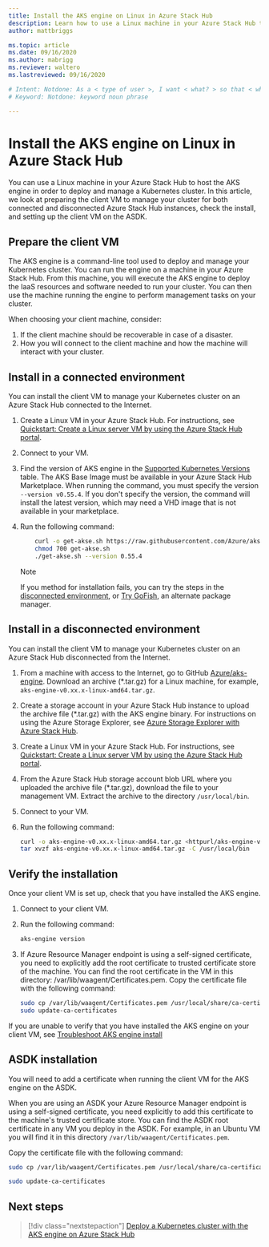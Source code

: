 ```yaml
---
title: Install the AKS engine on Linux in Azure Stack Hub 
description: Learn how to use a Linux machine in your Azure Stack Hub to host the AKS engine in order to deploy and manage a Kubernetes cluster.
author: mattbriggs

ms.topic: article
ms.date: 09/16/2020
ms.author: mabrigg
ms.reviewer: waltero
ms.lastreviewed: 09/16/2020

# Intent: Notdone: As a < type of user >, I want < what? > so that < why? >
# Keyword: Notdone: keyword noun phrase

---
```


# Install the AKS engine on Linux in Azure Stack Hub

You can use a Linux machine in your Azure Stack Hub to host the AKS engine in order to deploy and manage a Kubernetes cluster. In this article, we look at preparing the client VM to manage your cluster for both connected and disconnected Azure Stack Hub instances, check the install, and setting up the client VM on the ASDK.

## Prepare the client VM

The AKS engine is a command-line tool used to deploy and manage your Kubernetes cluster. You can run the engine on a machine in your Azure Stack Hub. From this machine, you will execute the AKS engine to deploy the IaaS resources and software needed to run your cluster. You can then use the machine running the engine to perform management tasks on your cluster.

When choosing your client machine, consider:

1. If the client machine should be recoverable in case of a disaster.
2. How you will connect to the client machine and how the machine will interact with your cluster.

## Install in a connected environment

You can install the client VM to manage your Kubernetes cluster on an Azure Stack Hub connected to the Internet.

1. Create a Linux VM in your Azure Stack Hub. For instructions, see [Quickstart: Create a Linux server VM by using the Azure Stack Hub portal](./azure-stack-quick-linux-portal.md).
2. Connect to your VM.
3. Find the version of AKS engine in the [Supported Kubernetes Versions](https://github.com/Azure/aks-engine/blob/master/docs/topics/azure-stack.md#supported-aks-engine-versions) table. The AKS Base Image must be available in your Azure Stack Hub Marketplace. When running the command, you must specify the version `--version v0.55.4`. If you don't specify the version, the command will install the latest version, which may need a VHD image that is not available in your marketplace.
4. Run the following command:

    ```bash  
        curl -o get-akse.sh https://raw.githubusercontent.com/Azure/aks-engine/master/scripts/get-akse.sh
        chmod 700 get-akse.sh
        ./get-akse.sh --version 0.55.4
    ```

    > [!NOTE]  
    > If you method for installation fails, you can try the steps in the [disconnected environment](#install-in-a-disconnected-environment), or [Try GoFish](azure-stack-kubernetes-aks-engine-troubleshoot.md#try-gofish), an alternate package manager.

## Install in a disconnected environment

You can install the client VM to manage your Kubernetes cluster on an Azure Stack Hub disconnected from the Internet.

1.  From a machine with access to the Internet, go to GitHub [Azure/aks-engine](https://github.com/Azure/aks-engine/releases/latest). Download an archive (*.tar.gz) for a Linux machine, for example, `aks-engine-v0.xx.x-linux-amd64.tar.gz`.

2.  Create a storage account in your Azure Stack Hub instance to upload the archive file (*.tar.gz) with the AKS engine binary. For instructions on using the Azure Storage Explorer, see [Azure Storage Explorer with Azure Stack Hub](./azure-stack-storage-connect-se.md).

3. Create a Linux VM in your Azure Stack Hub. For instructions, see [Quickstart: Create a Linux server VM by using the Azure Stack Hub portal](./azure-stack-quick-linux-portal.md).

3.  From the Azure Stack Hub storage account blob URL where you uploaded the archive file (*.tar.gz), download the file to your management VM. Extract the archive to the directory `/usr/local/bin`.

4. Connect to your VM.

5.  Run the following command:

    ```bash  
    curl -o aks-engine-v0.xx.x-linux-amd64.tar.gz <httpurl/aks-engine-v0.xx.x-linux-amd64.tar.gz>
    tar xvzf aks-engine-v0.xx.x-linux-amd64.tar.gz -C /usr/local/bin
    ```

## Verify the installation

Once your client VM is set up, check that you have installed the AKS engine.

1. Connect to your client VM.
2. Run the following command:

   ```bash  
   aks-engine version
   ```

3. If Azure Resource Manager endpoint is using a self-signed certificate, you need to explicitly add the root certificate to trusted certificate store of the machine. You can find the root certificate in the VM in this directory: /var/lib/waagent/Certificates.pem. Copy the certificate file with the following command: 

   ```bash
   sudo cp /var/lib/waagent/Certificates.pem /usr/local/share/ca-certificates/azurestackca.crt 
   sudo update-ca-certificates
   ```

If you are unable to verify that you have installed the AKS engine on your client VM, see [Troubleshoot AKS engine install](azure-stack-kubernetes-aks-engine-troubleshoot.md)


## ASDK installation

You will need to add a certificate when running the client VM for the AKS engine on the ASDK.

When you are using an ASDK your Azure Resource Manager endpoint is using a self-signed certificate, you need explicitly to add this certificate to the machine's trusted certificate store. You can find the ASDK root certificate in any VM you deploy in the ASDK. For example, in an Ubuntu VM you will find it in this directory `/var/lib/waagent/Certificates.pem`. 

Copy the certificate file with the following command:

```bash
sudo cp /var/lib/waagent/Certificates.pem /usr/local/share/ca-certificates/azurestackca.crt

sudo update-ca-certificates
```

## Next steps

> [!div class="nextstepaction"]
> [Deploy a Kubernetes cluster with the AKS engine on Azure Stack Hub](azure-stack-kubernetes-aks-engine-deploy-cluster.md)
